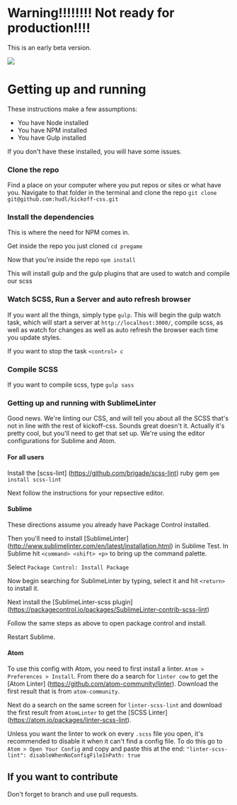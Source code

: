 # Warning!!!!!!!! Not ready for production!!!!
This is an early beta version.

![](https://img.shields.io/badge/latest%20version-0.1.0--beta-orange.svg)

# Getting up and running

These instructions make a few assumptions:
  * You have Node installed
  * You have NPM installed
  * You have Gulp installed

If you don't have these installed, you will have some issues.

### Clone the repo
Find a place on your computer where you put repos or sites or what have you. Navigate to that folder in the terminal and clone the repo `git clone git@github.com:hudl/kickoff-css.git`

### Install the dependencies
This is where the need for NPM comes in.

Get inside the repo you just cloned
` cd pregame `

Now that you're inside the repo
` npm install `

This will install gulp and the gulp plugins that are used to watch and compile our scss


### Watch SCSS, Run a Server and auto refresh browser
If you want all the things, simply type `gulp`. This will begin the gulp watch task, which will start a server at `http://localhost:3000/`, compile scss, as well as watch for changes as well as auto refresh the browser each time you update styles.

If you want to stop the task `<control> c`


### Compile SCSS
If you want to compile scss, type `gulp sass`


### Getting up and running with SublimeLinter
Good news. We're linting our CSS, and will tell you about all the SCSS that's not in line with the rest of kickoff-css. Sounds great doesn't it. Actually it's pretty cool, but you'll need to get that set up. We're using the editor configurations for Sublime and Atom.


#### For all users
Install the [scss-lint] (https://github.com/brigade/scss-lint) ruby gem
`gem install scss-lint`

Next follow the instructions for your repsective editor.


#### Sublime
These directions assume you already have Package Control installed.

Then you'll need to install [SublimeLinter] (http://www.sublimelinter.com/en/latest/installation.html) in Sublime Test.
In Sublime hit `<command> <shift> <p>` to bring up the command palette.

Select `Package Control: Install Package`

Now begin searching for SublimeLinter by typing, select it and hit `<return>` to install it.

Next install the [SublimeLinter-scss plugin] (https://packagecontrol.io/packages/SublimeLinter-contrib-scss-lint)

Follow the same steps as above to open package control and install.

Restart Sublime.

#### Atom
To use this config with Atom, you need to first install a linter. `Atom > Preferences > Install`. From there do a search for `linter cow` to get the [Atom Linter] (https://github.com/atom-community/linter). Download the first result that is from `atom-community`.

Next do a search on the same screen for `linter-scss-lint` and download the first result from `AtomLinter` to get the [SCSS Linter] (https://atom.io/packages/linter-scss-lint).

Unless you want the linter to work on every `.scss` file you open, it's recommended to disable it when it can't find a config file. To do this go to `Atom > Open Your Config` and copy and paste this at the end:
`"linter-scss-lint": disableWhenNoConfigFileInPath: true`


## If you want to contribute
Don't forget to branch and use pull requests.



